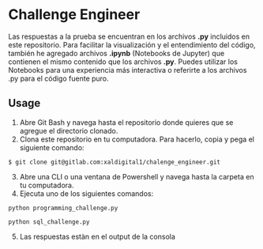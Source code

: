 # Challenge Engineer
Las respuestas a la prueba se encuentran en los archivos **.py** incluidos en este repositorio. Para facilitar la visualización y el entendimiento del código, también he agregado archivos **.ipynb** (Notebooks de Jupyter) que contienen el mismo contenido que los archivos **.py**. Puedes utilizar los Notebooks para una experiencia más interactiva o referirte a los archivos .py para el código fuente puro.
## Usage

1. Abre Git Bash y navega hasta el repositorio donde quieres que se agregue el directorio clonado.
2. Clona este repositorio en tu computadora. Para hacerlo, copia y pega el siguiente comando:
```
$ git clone git@gitlab.com:xaldigital1/chalenge_engineer.git
```
3. Abre una CLI o una ventana de Powershell y navega hasta la carpeta en tu computadora.
4. Ejecuta uno de los siguientes comandos:
```
python programming_challenge.py
```
```
python sql_challenge.py
```
5. Las respuestas estàn en el output de la consola


